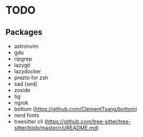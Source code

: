 # TODO

## Packages

- astronvim
- gdu
- ripgrep
- lazygit
- lazydocker
- prezto for zsh
- sad (sed)
- zoxide
- tig
- ngrok
- bottom (<https://github.com/ClementTsang/bottom>)
- nerd fonts
- treesitter cli (<https://github.com/tree-sitter/tree-sitter/blob/master/cli/README.md>)
